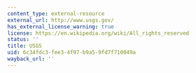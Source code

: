 ```yaml
---
content_type: external-resource
external_url: http://www.usgs.gov/
has_external_license_warning: true
license: https://en.wikipedia.org/wiki/All_rights_reserved
status: ''
title: USGS
uid: 6c34fdc3-fee3-4f97-b9a5-9fd7f710049a
wayback_url: ''
---
```

